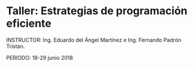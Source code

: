 # Taller: Estrategias de programación eficiente
INSTRUCTOR: Ing. Eduardo del Ángel Martínez e Ing. Fernando Padrón Tristán.

PERIODO: 18-29  junio  2018
